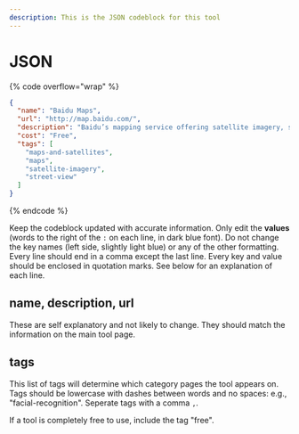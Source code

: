 ```yaml
---
description: This is the JSON codeblock for this tool
---
```


# JSON

{% code overflow="wrap" %}
```json
{
  "name": "Baidu Maps",
  "url": "http://map.baidu.com/",
  "description": "Baidu’s mapping service offering satellite imagery, street maps, and streetview (“Panorama” - zh:百度全景).",
  "cost": "Free",
  "tags": [
    "maps-and-satellites",
    "maps",
    "satellite-imagery",
    "street-view"
  ]
}
```
{% endcode %}

Keep the codeblock updated with accurate information. Only edit the **values** (words to the right of the `:` on each line, in dark blue font). Do not change the key names (left side, slightly light blue) or any of the other formatting. Every line should end in a comma except the last line. Every key and value should be enclosed in quotation marks. See below for an explanation of each line.&#x20;

## name, description, url

These are self explanatory and not likely to change. They should match the information on the main tool page.

## tags

This list of tags will determine which category pages the tool appears on. Tags should be lowercase with dashes between words and no spaces: e.g., "facial-recognition". Seperate tags with a comma `,`.

If a tool is completely free to use, include the tag "free".

